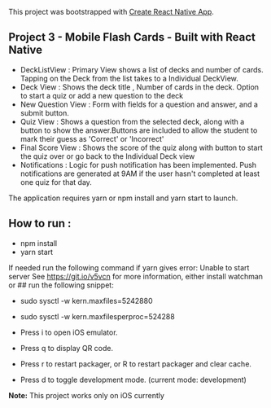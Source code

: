 This project was bootstrapped with [Create React Native App](https://github.com/react-community/create-react-native-app).

## Project 3 - Mobile Flash Cards - Built with React Native

* DeckListView : Primary View shows a list of decks and number of cards.
Tapping on the Deck from the list takes to a Individual DeckView.
* Deck View : Shows the deck title , Number of cards in the deck.
Option to start a quiz or add a new question to the deck
* New Question View : Form with fields for a question and answer, and a submit button.
* Quiz View : Shows a question from the selected deck, along with a button to show the answer.Buttons are included to allow the student to mark their guess as 'Correct' or 'Incorrect'
* Final Score View : Shows the score of the quiz along with button to start the quiz over or go back to the Individual Deck view
* Notifications : Logic for push notification has been implemented. Push notifications are generated at 9AM  if the user hasn't completed at least one quiz for that day.



The application requires yarn or npm install and yarn start to launch.

## How to run :
* npm install
* yarn start

If needed run the following command if yarn gives error:
 Unable to start server
 See https://git.io/v5vcn for more information, either install watchman or ## run the following snippet:
* sudo sysctl -w kern.maxfiles=5242880
* sudo sysctl -w kern.maxfilesperproc=524288

* Press i to open iOS emulator.
* Press q to display QR code.
* Press r to restart packager, or R to restart packager and clear cache.
* Press d to toggle development mode. (current mode: development)

**Note:** This project works only on iOS currently
